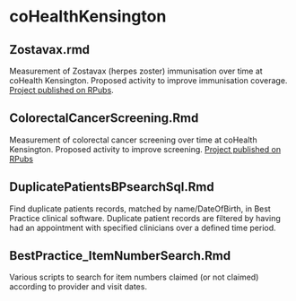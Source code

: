 # coHealthKensington

## Zostavax.rmd

Measurement of Zostavax (herpes zoster) immunisation over time at coHealth Kensington. Proposed activity to improve immunisation coverage. [Project published on RPubs](http://rpubs.com/DavidFong/Zostavax).

## ColorectalCancerScreening.Rmd

Measurement of colorectal cancer screening over time at coHealth Kensington. Proposed activity to improve screening. [Project published on RPubs](http://rpubs.com/DavidFong/CRC)

## DuplicatePatientsBPsearchSql.Rmd

Find duplicate patients records, matched by name/DateOfBirth, in Best Practice clinical software. Duplicate patient records are filtered by having had an appointment with specified clinicians over a defined time period.

## BestPractice_ItemNumberSearch.Rmd

Various scripts to search for item numbers claimed (or not claimed) according to provider and visit dates.
